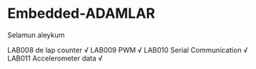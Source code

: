 # Embedded-ADAMLAR

Selamun aleykum

LAB008 de lap counter  √
LAB009 PWM  √
LAB010 Serial Communication  √
LAB011 Accelerometer data  √
